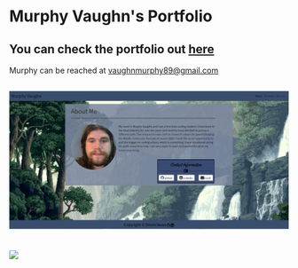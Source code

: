 # Murphy Vaughn's Portfolio

## You can check the portfolio out [here](https://proflonghair07.github.io/Murphy_Vaughn_Portfolio/)

Murphy can be reached at vaughnmurphy89@gmail.com

## ![](assets/images/Portfolio_Screenshot.PNG)

## ![](assets/images/portfolio_gif.gif)


